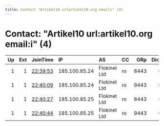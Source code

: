 ```yaml
---
title: Contact "Artikel10 urlartikel10.org emaili" (4)
---
```


# Contact: "Artikel10 url:artikel10.org email:i" (4)

|   Up |   Ext | JoinTime                                                                                              | IP            | AS           | CC   |   ORp |   Dirp | OS    | Version   | Nickname       |   eFamMembers |
|-----:|------:|:------------------------------------------------------------------------------------------------------|:--------------|:-------------|:-----|------:|-------:|:------|:----------|:---------------|--------------:|
|    1 |     1 | [22:39:53](https://nusenu.github.io/OrNetStats/w/relay/3973A678C480CEE5E93268A1F9C2543C03B1E3CC.html) | 185.100.85.24 | Flokinet Ltd | ro   |  8443 |      0 | Linux | 0.4.6.9   | artikel10buc09 |            91 |
|    1 |     1 | [22:40:09](https://nusenu.github.io/OrNetStats/w/relay/43F129ECF9E2D2EA0BFE04AE781C2F38A3D185AC.html) | 185.100.85.24 | Flokinet Ltd | ro   |  9443 |      0 | Linux | 0.4.6.9   | artikel10buc10 |            91 |
|    1 |     1 | [22:40:27](https://nusenu.github.io/OrNetStats/w/relay/CC0ED1D3BFC7D688F33D967FBA82045AAE2790CE.html) | 185.100.85.25 | Flokinet Ltd | ro   |  8443 |      0 | Linux | 0.4.6.9   | artikel10buc11 |            91 |
|    1 |     1 | [22:40:44](https://nusenu.github.io/OrNetStats/w/relay/B99C68B77AE06CD0FD3C19E6F5552872BE2E7604.html) | 185.100.85.25 | Flokinet Ltd | ro   |  9443 |      0 | Linux | 0.4.6.9   | artikel10buc12 |            91 |
